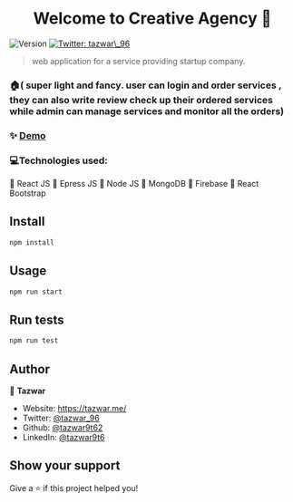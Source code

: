 <h1 align="center">Welcome to Creative Agency 👋</h1>
<p>
  <img alt="Version" src="https://img.shields.io/badge/version-1.0-blue.svg?cacheSeconds=2592000" />
  <a href="https://twitter.com/tazwar\_96" target="_blank">
    <img alt="Twitter: tazwar\_96" src="https://img.shields.io/twitter/follow/tazwar\_96.svg?style=social" />
  </a>
</p>

> web application for a service providing startup company.

### 🏠( super light and fancy. user can login and order services , they can also write review check up their ordered services while admin can manage services and monitor all the orders)

### ✨ [Demo](https://creative-agency-e5670.web.app/)

### 💻Technologies used:

📌 React JS
📌 Epress JS
📌 Node JS
📌 MongoDB
📌 Firebase
📌 React Bootstrap

## Install

```sh
npm install
```

## Usage

```sh
npm run start
```

## Run tests

```sh
npm run test
```

## Author

👤 **Tazwar**

- Website: https://tazwar.me/
- Twitter: [@tazwar_96](https://twitter.com/tazwar_96)
- Github: [@tazwar9t62](https://github.com/tazwar9t62)
- LinkedIn: [@tazwar9t6](https://linkedin.com/in/tazwar9t6)

## Show your support

Give a ⭐️ if this project helped you!
